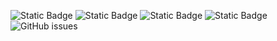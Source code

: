 ![Static Badge](https://img.shields.io/badge/blacklists-60-000000) ![Static Badge](https://img.shields.io/badge/blacklisted-2724525-cc0000) ![Static Badge](https://img.shields.io/badge/whitelisted-2244-00CC00) ![Static Badge](https://img.shields.io/badge/streaming_blacklist-28107-000000) ![GitHub issues](https://img.shields.io/github/issues/fabriziosalmi/blacklists)
